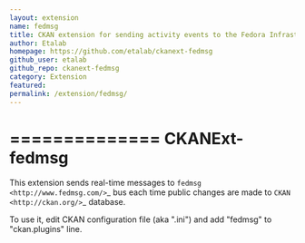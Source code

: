 ```yaml
---
layout: extension
name: fedmsg
title: CKAN extension for sending activity events to the Fedora Infrastructure Message Bus (fedmsg)
author: Etalab
homepage: https://github.com/etalab/ckanext-fedmsg
github_user: etalab
github_repo: ckanext-fedmsg
category: Extension
featured: 
permalink: /extension/fedmsg/
---
```



==============
CKANExt-fedmsg
==============

This extension sends real-time messages to `fedmsg <http://www.fedmsg.com/>`_ bus each time public changes are made to `CKAN <http://ckan.org/>`_ database.

To use it, edit CKAN configuration file (aka ".ini") and add "fedmsg" to "ckan.plugins" line.

